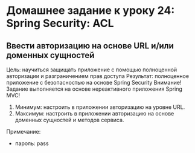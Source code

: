 # Домашнее задание к уроку 24: Spring Security: ACL

## Ввести авторизацию на основе URL и/или доменных сущностей

Цель: научиться защищать приложение с помощью полноценной авторизации и разграничением прав доступа Результат: полноценное приложение с безопасностью на основе Spring Security
Внимание! Задание выполняется на основе нереактивного приложения Spring MVC!

1. Минимум: настроить в приложении авторизацию на уровне URL.
2. Максимум: настроить в приложении авторизацию на основе доменных сущностей и методов сервиса.

Примечание:
* пароль: pass
